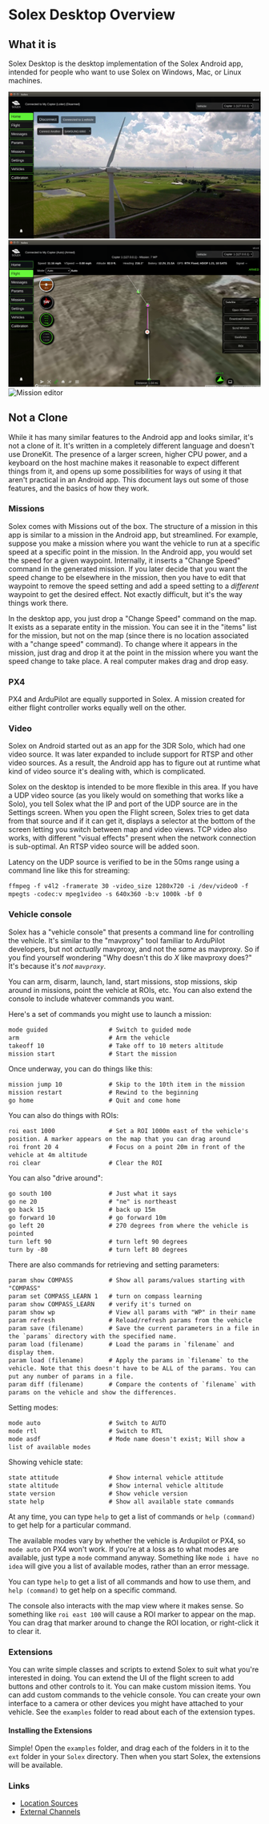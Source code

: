 # Solex Desktop Overview

## What it is

Solex Desktop is the desktop implementation of the Solex Android app, intended for people who want to use Solex on Windows, Mac, or Linux machines.

![Startup screen](images/solex-ss1.png)
![Flight screen in map mode in a mission](images/solex-ss2.png)
![Mission editor](images/solex-ss3.png)

## Not a Clone

While it has many similar features to the Android app and looks similar, it's not a clone of it. It's written in a completely different language and doesn't use DroneKit. The presence of a larger screen, higher CPU power, and a keyboard on the host machine makes it reasonable to expect different things from it, and opens up some possibilities for ways of using it that aren't practical in an Android app. This document lays out some of those features, and the basics of how they work.

### Missions

Solex comes with Missions out of the box. The structure of a mission in this app is similar to a mission in the Android app, but streamlined. For example, suppose you make a mission where you want the vehicle to run at a specific speed at a specific point in the mission. In the Android app, you would set the speed for a given waypoint. Internally, it inserts a "Change Speed" command in the generated mission. If you later decide that you want the speed change to be elsewhere in the mission, then you have to edit that waypoint to remove the speed setting and add a speed setting to a _different_ waypoint to get the desired effect. Not exactly difficult, but it's the way things work there.

In the desktop app, you just drop a "Change Speed" command on the map. It exists as a separate entity in the mission. You can see it in the "items" list for the mission, but not on the map (since there is no location associated with a "change speed" command). To change where it appears in the mission, just drag and drop it at the point in the mission where you want the speed change to take place. A real computer makes drag and drop easy.

### PX4

PX4 and ArduPilot are equally supported in Solex. A mission created for either flight controller works equally well on the other.

### Video

Solex on Android started out as an app for the 3DR Solo, which had one video source. It was later expanded to include support for RTSP and other video sources. 
As a result, the Android app has to figure out at runtime what kind of video source it's dealing with, which is complicated. 

Solex on the desktop is intended to be more flexible in this area. If you have a UDP video source (as you likely would on something that works like a Solo), you tell Solex what the IP and port of the UDP source are in the Settings screen. When you open the Flight screen, Solex tries to get data from that source and if it can get it, displays a selector at the bottom of the screen letting you switch between map and video views. TCP video also works, with different "visual effects" present when the network connection is sub-optimal. An RTSP video source will be added soon.

Latency on the UDP source is verified to be in the 50ms range using a command line like this for streaming:
```
ffmpeg -f v4l2 -framerate 30 -video_size 1280x720 -i /dev/video0 -f mpegts -codec:v mpeg1video -s 640x360 -b:v 1000k -bf 0
```

### Vehicle console

Solex has a "vehicle console" that presents a command line for controlling the vehicle. It's similar to the "mavproxy" tool familiar to ArduPilot developers, but not _actually_ mavproxy, and not the _same_ as mavproxy. So if you find yourself wondering "Why doesn't this do _X_ like mavproxy does?" It's because it's
_not `mavproxy`_.

You can arm, disarm, launch, land, start missions, stop missions, skip around in missions, point the vehicle at ROIs, etc. You can also extend the console to 
include whatever commands you want.

Here's a set of commands you might use to launch a mission:

```
mode guided              	# Switch to guided mode
arm                      	# Arm the vehicle
takeoff 10               	# Take off to 10 meters altitude
mission start            	# Start the mission
```

Once underway, you can do things like this:
```
mission jump 10				# Skip to the 10th item in the mission
mission restart				# Rewind to the beginning
go home	 					# Quit and come home
```

You can also do things with ROIs:
```
roi east 1000				# Set a ROI 1000m east of the vehicle's position. A marker appears on the map that you can drag around
roi front 20 4				# Focus on a point 20m in front of the vehicle at 4m altitude
roi clear					# Clear the ROI
```

You can also "drive around":
```
go south 100				# Just what it says
go ne 20					# "ne" is northeast
go back 15					# back up 15m
go forward 10				# go forward 10m
go left 20					# 270 degrees from where the vehicle is pointed
turn left 90				# turn left 90 degrees
turn by -80					# turn left 80 degrees
```

There are also commands for retrieving and setting parameters:
```
param show COMPASS          # Show all params/values starting with "COMPASS"
param set COMPASS_LEARN 1	# turn on compass learning
param show COMPASS_LEARN	# verify it's turned on
param show wp 				# View all params with "WP" in their name
param refresh				# Reload/refresh params from the vehicle
param save (filename)		# Save the current parameters in a file in the `params` directory with the specified name.
param load (filename)		# Load the params in `filename` and display them.
param load (filename)		# Apply the params in `filename` to the vehicle. Note that this doesn't have to be ALL of the params. You can put any number of params in a file.
param diff (filename)		# Compare the contents of `filename` with params on the vehicle and show the differences.
```

Setting modes:
```
mode auto					# Switch to AUTO
mode rtl 					# Switch to RTL
mode asdf                   # Mode name doesn't exist; Will show a list of available modes
```

Showing vehicle state:
```
state attitude				# Show internal vehicle attitude
state altitude				# Show internal vehicle altitude
state version				# Show vehicle version
state help					# Show all available state commands
```

At any time, you can type `help` to get a list of commands or `help (command)` to get help for a particular command.

The available modes vary by whether the vehicle is Ardupilot or PX4, so `mode auto` on PX4 won't work. If you're at a loss as to what modes are available, just 
type a `mode` command anyway. Something like `mode i have no idea` will give you a list of available modes, rather than an error message. 

You can type `help` to get a list of all commands and how to use them, and `help (command)` to get help on a specific command.

The console also interacts with the map view where it makes sense. So something like `roi east 100` will cause a ROI marker to appear on the map. You can drag that
marker around to change the ROI location, or right-click it to clear it.


### Extensions

You can write simple classes and scripts to extend Solex to suit what you're interested in doing. You can extend the UI of the flight screen to add 
buttons and other controls to it. You can make custom mission items. You can add custom commands to the vehicle console. You can create your own interface
to a camera or other devices you might have attached to your vehicle. See the `examples` folder to read about each of the extension types.

#### Installing the Extensions

Simple! Open the `examples` folder, and drag each of the folders in it to the `ext` folder in your `Solex` directory. Then when you start Solex, the extensions will be available.

### Links

- [Location Sources](doc/location_source.md)
- [External Channels](doc/ext-channels.md)



